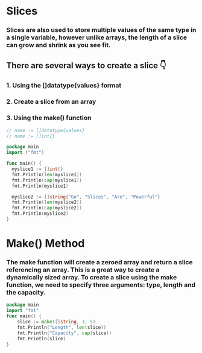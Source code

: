 # Slices

### Slices are also used to store multiple values of the same type in a single variable, however unlike arrays, the length of a slice can grow and shrink as you see fit.

## There are several ways to create a slice 👇

### 1. Using the []datatype{values} format

### 2. Create a slice from an array

### 3. Using the make() function

```go
// name := []datatype{values}
// name := []int{}

package main
import ("fmt")

func main() {
  myslice1 := []int{}
  fmt.Println(len(myslice1))
  fmt.Println(cap(myslice1))
  fmt.Println(myslice1)

  myslice2 := []string{"Go", "Slices", "Are", "Powerful"}
  fmt.Println(len(myslice2))
  fmt.Println(cap(myslice2))
  fmt.Println(myslice2)
}
```

# Make() Method

### The make function will create a zeroed array and return a slice referencing an array. This is a great way to create a dynamically sized array. To create a slice using the make function, we need to specify three arguments: type, length and the capacity.

```go
package main
import "fmt"
func main() {
    slice := make([]string, 3, 5)
    fmt.Println("Length", len(slice))
    fmt.Println("Capacity", cap(slice))
    fmt.Println(slice)
}
```
